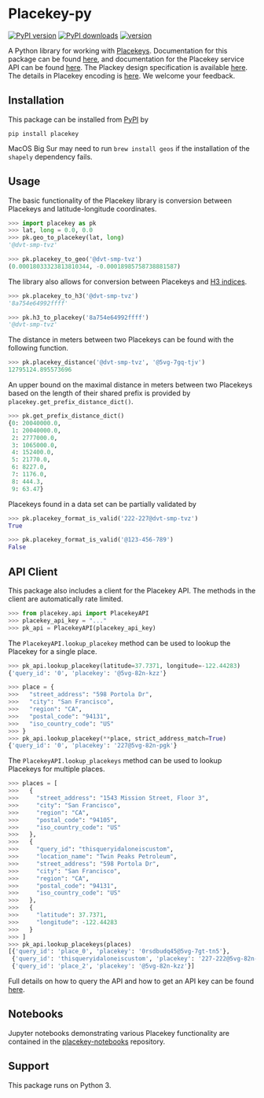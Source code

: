 # Placekey-py

[![PyPI version](https://badge.fury.io/py/placekey.svg)](https://badge.fury.io/py/placekey)
[![PyPI downloads](https://img.shields.io/pypi/dm/placekey)](https://pypistats.org/packages/placekey)
[![version](https://img.shields.io/badge/License-Apache%202.0-blue.svg)](LICENSE)

A Python library for working with [Placekeys](https://placekey.io). Documentation for this package can be found [here](https://placekey.github.io/placekey-py/), and documentation for the Placekey service API can be found [here](https://docs.placekey.io/). The Plackey design specification is available [here](https://docs.placekey.io/Placekey_Technical_White_Paper.pdf). The details in Placekey encoding is [here](https://docs.placekey.io/Placekey_Encoding_Specification%20White_Paper.pdf). We welcome your feedback.

## Installation

This package can be installed from [PyPI](https://pypi.org/project/placekey/) by

```shell script
pip install placekey
```

MacOS Big Sur may need to run `brew install geos` if the installation of the `shapely` dependency fails.

## Usage

The basic functionality of the Placekey library is conversion between Placekeys and latitude-longitude coordinates.

```python
>>> import placekey as pk
>>> lat, long = 0.0, 0.0
>>> pk.geo_to_placekey(lat, long)
'@dvt-smp-tvz'
```

```python
>>> pk.placekey_to_geo('@dvt-smp-tvz')
(0.00018033323813810344, -0.00018985758738881587)
```

The library also allows for conversion between Placekeys and [H3 indices](https://github.com/uber/h3-py).

```python
>>> pk.placekey_to_h3('@dvt-smp-tvz')
'8a754e64992ffff'
```

```python
>>> pk.h3_to_placekey('8a754e64992ffff')
'@dvt-smp-tvz'
```

The distance in meters between two Placekeys can be found with the following function.

```python
>>> pk.placekey_distance('@dvt-smp-tvz', '@5vg-7gq-tjv')
12795124.895573696
```

An upper bound on the maximal distance in meters between two Placekeys based on the length of their shared prefix is provided by `placekey.get_prefix_distance_dict()`.

```python
>>> pk.get_prefix_distance_dict()
{0: 20040000.0,
 1: 20040000.0,
 2: 2777000.0,
 3: 1065000.0,
 4: 152400.0,
 5: 21770.0,
 6: 8227.0,
 7: 1176.0,
 8: 444.3,
 9: 63.47}
```

Placekeys found in a data set can be partially validated by

```python
>>> pk.placekey_format_is_valid('222-227@dvt-smp-tvz')
True
```

```python
>>> pk.placekey_format_is_valid('@123-456-789')
False
```

## API Client

This package also includes a client for the Placekey API. The methods in the client are automatically rate limited.

```python
>>> from placekey.api import PlacekeyAPI
>>> placekey_api_key = "..."
>>> pk_api = PlacekeyAPI(placekey_api_key)
```

The `PlacekeyAPI.lookup_placekey` method can be used to lookup the Placekey for a single place.

```python
>>> pk_api.lookup_placekey(latitude=37.7371, longitude=-122.44283)
{'query_id': '0', 'placekey': '@5vg-82n-kzz'}
```

```python
>>> place = {
>>>   "street_address": "598 Portola Dr",
>>>   "city": "San Francisco",
>>>   "region": "CA",
>>>   "postal_code": "94131",
>>>   "iso_country_code": "US"
>>> }
>>> pk_api.lookup_placekey(**place, strict_address_match=True)
{'query_id': '0', 'placekey': '227@5vg-82n-pgk'}
```

The `PlacekeyAPI.lookup_placekeys` method can be used to lookup Placekeys for multiple places.

```python
>>> places = [
>>>   {
>>>     "street_address": "1543 Mission Street, Floor 3",
>>>     "city": "San Francisco",
>>>     "region": "CA",
>>>     "postal_code": "94105",
>>>     "iso_country_code": "US"
>>>   },
>>>   {
>>>     "query_id": "thisqueryidaloneiscustom",
>>>     "location_name": "Twin Peaks Petroleum",
>>>     "street_address": "598 Portola Dr",
>>>     "city": "San Francisco",
>>>     "region": "CA",
>>>     "postal_code": "94131",
>>>     "iso_country_code": "US"
>>>   },
>>>   {
>>>     "latitude": 37.7371,
>>>     "longitude": -122.44283
>>>   }
>>> ]
>>> pk_api.lookup_placekeys(places)
[{'query_id': 'place_0', 'placekey': '0rsdbudq45@5vg-7gt-tn5'},
 {'query_id': 'thisqueryidaloneiscustom', 'placekey': '227-222@5vg-82n-pgk'},
 {'query_id': 'place_2', 'placekey': '@5vg-82n-kzz'}]
```

Full details on how to query the API and how to get an API key can be found [here](https://docs.placekey.io/).

## Notebooks

Jupyter notebooks demonstrating various Placekey functionality are contained in the [placekey-notebooks](https://github.com/Placekey/placekey-notebooks) repository.

## Support

This package runs on Python 3.
